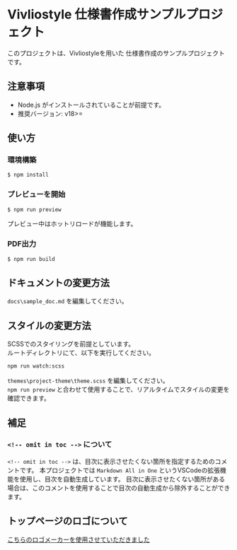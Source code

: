 # Vivliostyle 仕様書作成サンプルプロジェクト
このプロジェクトは、Vivliostyleを用いた 仕様書作成のサンプルプロジェクトです。

## 注意事項
- Node.js がインストールされていることが前提です。  
- 推奨バージョン: v18>=

## 使い方

### 環境構築

```bash
$ npm install
```

### プレビューを開始

```bash
$ npm run preview
```

プレビュー中はホットリロードが機能します。

### PDF出力

```bash
$ npm run build
```

## ドキュメントの変更方法
`docs\sample_doc.md` を編集してください。

## スタイルの変更方法
SCSSでのスタイリングを前提としています。  
ルートディレクトリにて、以下を実行してください。

```bash
npm run watch:scss
```

`themes\project-theme\theme.scss` を編集してください。  
`npm run preview` と合わせて使用することで、リアルタイムでスタイルの変更を確認できます。

## 補足

### `<!-- omit in toc -->` について
`<!-- omit in toc -->` は、目次に表示させたくない箇所を指定するためのコメントです。
本プロジェクトでは `Markdown All in One` というVSCodeの拡張機能を使用し、目次を自動生成しています。
目次に表示させたくない箇所がある場合は、このコメントを使用することで目次の自動生成から除外することができます。

## トップページのロゴについて
[こちらのロゴメーカーを使用させていただきました](https://www.shopify.com/jp/tools/logo-maker)